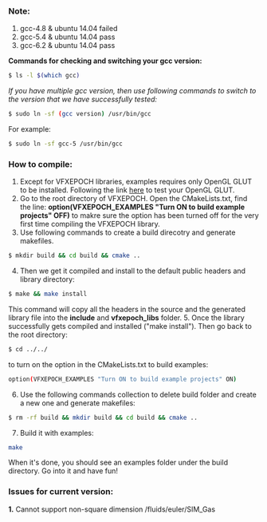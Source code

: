 ### **Note:**
1. gcc-4.8 & ubuntu 14.04 failed
2. gcc-5.4 & ubuntu 14.04 pass
3. gcc-6.2 & ubuntu 14.04 pass

**Commands for checking and switching your gcc version:**
```sh
$ ls -l $(which gcc)
```

*If you have multiple gcc version, then use following commands to switch to
the version that we have successfully tested:*

```sh
$ sudo ln -sf (gcc version) /usr/bin/gcc
```
For example:
```sh
$ sudo ln -sf gcc-5 /usr/bin/gcc
```

### **How to compile:**
1. Except for VFXEPOCH libraries, examples requires only OpenGL GLUT to be installed. Following the link [here](http://kiwwito.com/installing-opengl-glut-libraries-in-ubuntu/) to test your OpenGL GLUT.
2. Go to the root directory of VFXEPOCH. Open the CMakeLists.txt, find the line:
**option(VFXEPOCH_EXAMPLES "Turn ON to build example projects" OFF)** to makre sure the option has been turned off for the very first time compiling the VFXEPOCH library.
3. Use following commands to create a build direcotry and generate makefiles.
```sh
$ mkdir build && cd build && cmake ..
```
4. Then we get it compiled and install to the default public headers and library directory:
```sh
$ make && make install
```
This command will copy all the headers in the source and the generated library file into the **include** and **vfxepoch_libs** folder.
5. Once the library successfully gets compiled and installed ("make install"). Then go back to the root directory:
```sh
$ cd ../../
```
to turn on the option in the CMakeLists.txt to build examples:
```sh
option(VFXEPOCH_EXAMPLES "Turn ON to build example projects" ON)
```
6. Use the following commands collection to delete build folder and create a new one and generate makefiles:
```sh
$ rm -rf build && mkdir build && cd build && cmake ..
```
7. Build it with examples:
```sh
make
```
When it's done, you should see an examples folder under the build directory. Go into it and have fun!

### **Issues for current version:**
**1.** Cannot support non-square dimension /fluids/euler/SIM_Gas
